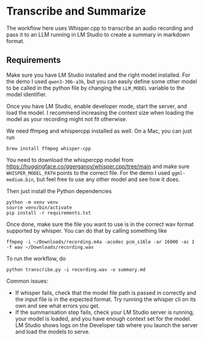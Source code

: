 # Transcribe and Summarize

The workflow here uses Whisper.cpp to transcribe an audio recording and pass it to an LLM running in LM Studio to create a summary in markdown format.

## Requirements

Make sure you have LM Studio installed and the right model installed. For the demo I used `qwen3-30b-a3b`, but you can easily define some other model to be called in the python file by changing the `LLM_MODEL` variable to the model identifier.

Once you have LM Studio, enable developer mode, start the server, and load the model. I recommend increasing the context size when loading the model as your recording might not fit otherwise. 

We need ffmpeg and whispercpp installed as well. On a Mac, you can just run

    brew install ffmpeg whisper-cpp

You need to download the whispercpp model from https://huggingface.co/ggerganov/whisper.cpp/tree/main and make sure `WHISPER_MODEL_PATH` points to the correct file. For the demo I used `ggml-medium.bin`, but feel free to use any other model and see how it does.

Then just install the Python dependencies

    python -m venv venv 
    source venv/bin/activate
    pip install -r requirements.txt 

Once done, make sure the file you want to use is in the correct wav format supported by whisper. You can do that by calling something like

    ffmpeg -i ~/Downloads/recording.m4a -acodec pcm_s16le -ar 16000 -ac 1 -f wav ~/Downloads/recording.wav

To run the workflow, do

    python transcribe.py -i recording.wav -o summary.md

Common issues:
- If whisper fails, check that the model file path is passed in correctly and the input file is in the expected format. Try running the whisper cli on its own and see what errors you get. 
- If the summarisation step fails, check your LM Studio server is running, your model is loaded, and you have enough context set for the model. LM Studio shows logs on the Developer tab where you launch the server and load the models to serve.